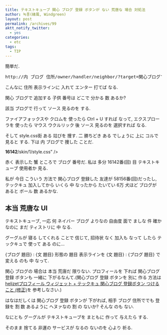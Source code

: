 ```yaml
---
title: テキストキューブ 関心 ブログ 登録 ボタンが ない 荒唐な 場合 対処法
author: 녹풍(綠風, Windgreen)
layout: post
permalink: /archives/99
aktt_notify_twitter:
  - yes
categories:
  - etc
tags:
  - TIP
---
```

簡単だ.</p> 

<pre class="brush:plain">http://内 ブログ 住所/owner/handler/neighbor/?target=関心ブログで 追加する 子供 番号</pre></p> 

こんなに 住所 表示ラインに 入れて エンター 打てば なる.

関心 ブログで 追加する 子供 番号は どこで 分かる 数 あるか?

該当 ブログで 行って ソース 見るのを する.

ファイアフォックスや クロムを 使ったら Ctrl + U すれば なって, エクスプローラを 使ったら マウス ウクルリック 後 ソース 見るのを 選択すれば なる.

そして style.css街 ある 竝びを 捜す. 二 勝ちどき ある でしょうに 上に コルで 見ると する. 下は 内 ブログで 捜した ことだ.

<link rel=&#8221;stylesheet&#8221; type=&#8221;text/css&#8221; href=&#8221;http://fs.textcube.com/blog/1/<span style="color:#f00;"><strong>16142</strong></span>/skin/1/style.css&#8221; />

赤く 表示した 蟹 ところで ブログ 番号だ. 私は 多分 16142番(回) 目 テキストキューブ 使用者か 見る.

私が 今日 こういう 方法で 関心ブログ 登録した 友達が 58156番(回)だったし, テックキュ 加入してから いくら 中 なったから たいてい 6万 犬ほど ブログが あると ボール 数 あるかな.

## 本当 荒唐な UI

テキストキューブ, 一応 何 ネイバー ブログ よりなの 自由度 面で ましな 件 確かなのに まだ ティストリに 中 なる.

グーグルが 寝る してくれる ことで 信じて, 招待状 なく 加入も なって したら テックキュで 使って ある のに&#8230;

{ブログ 題目} : {文 題目} 形態の 題目 表示ラインを {文 題目} : {ブログ 題目} で 変える のも 中 なって.

関心 ブログの 場合は 本当 荒唐だ 限りない. プロフィールを 下れば 関心ブログ 登録 ボタンも 一緒に 下がるなんて.(関心ブログ 登録 ボタンを 別に 作る 方法は <a target="_top" href="http://science.binote.com/160" rel="bookmark" class="broken_link">helizetプロフィール ウィジェット + テックキュ 関心ブログ 登録ボタン つけること (修正)</a>を 参考しなさい.)

はなはだしくは 関心ブログ 登録 ボタンが 下がれば, 相手 ブログ 住所ででも 登録を 割 数 あるように ヘヌァなの 割 の ないか? そんな のも ない.

なにとも グーグルが テキストキューブを まともに 作って 与えたら する.

そのまま 捨てる 非運の サービスが なるの ないのを 心より 祈る.